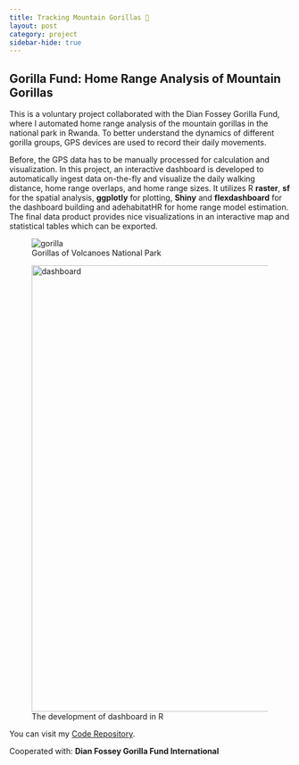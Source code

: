 ```yaml
---
title: Tracking Mountain Gorillas 🦍
layout: post
category: project
sidebar-hide: true
---
```


## Gorilla Fund: Home Range Analysis of Mountain Gorillas

This is a voluntary project collaborated with the Dian Fossey Gorilla Fund, where I automated home range analysis of the mountain gorillas in the national park in Rwanda. To better understand the dynamics of different gorilla groups, GPS devices are used to record their daily movements. 

Before, the GPS data has to be manually processed for calculation and visualization. In this project, an interactive dashboard is developed to automatically ingest data on-the-fly and visualize the daily walking distance, home range overlaps, and home range sizes. It utilizes R **raster**, **sf** for the spatial analysis, **ggplotly** for plotting, **Shiny** and **flexdashboard** for the dashboard building and adehabitatHR for home range model estimation. The final data product provides nice visualizations in an interactive map and statistical tables which can be exported. 


<figure>
	<img src="{{ 'assets/images/gorilla.jpg' | relative_url }}" alt="gorilla" />
	<figcaption>Gorillas of Volcanoes National Park</figcaption>
</figure>

<figure>
	<img src="{{ 'assets/images/data-viz.png' | relative_url }}" alt="dashboard"  width="800" />
	<figcaption>The development of dashboard in R</figcaption>
</figure>

You can visit my [Code Repository](https://github.com/pinkychow1010/HomeRangeAnalysis).

Cooperated with: **Dian Fossey Gorilla Fund International**